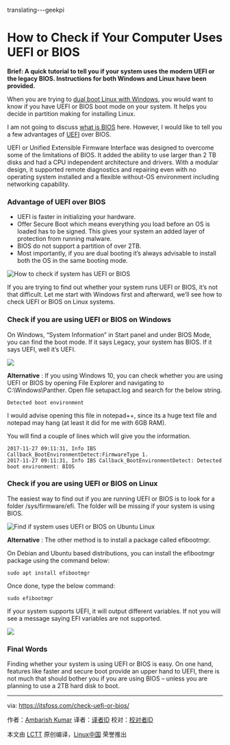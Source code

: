 translating---geekpi

How to Check if Your Computer Uses UEFI or BIOS
======
**Brief: A quick tutorial to tell you if your system uses the modern UEFI or the legacy BIOS. Instructions for both Windows and Linux have been provided.**

When you are trying to [dual boot Linux with Windows][1], you would want to know if you have UEFI or BIOS boot mode on your system. It helps you decide in partition making for installing Linux.

I am not going to discuss [what is BIOS][2] here. However, I would like to tell you a few advantages of [UEFI][3] over BIOS.

UEFI or Unified Extensible Firmware Interface was designed to overcome some of the limitations of BIOS. It added the ability to use larger than 2 TB disks and had a CPU independent architecture and drivers. With a modular design, it supported remote diagnostics and repairing even with no operating system installed and a flexible without-OS environment including networking capability.

### Advantage of UEFI over BIOS

  * UEFI is faster in initializing your hardware.
  * Offer Secure Boot which means everything you load before an OS is loaded has to be signed. This gives your system an added layer of protection from running malware.
  * BIOS do not support a partition of over 2TB.
  * Most importantly, if you are dual booting it’s always advisable to install both the OS in the same booting mode.



![How to check if system has UEFI or BIOS][4]

If you are trying to find out whether your system runs UEFI or BIOS, it’s not that difficult. Let me start with Windows first and afterward, we’ll see how to check UEFI or BIOS on Linux systems.

### Check if you are using UEFI or BIOS on Windows

On Windows, “System Information” in Start panel and under BIOS Mode, you can find the boot mode. If it says Legacy, your system has BIOS. If it says UEFI, well it’s UEFI.

![][5]

**Alternative** : If you using Windows 10, you can check whether you are using UEFI or BIOS by opening File Explorer and navigating to C:\Windows\Panther. Open file setupact.log and search for the below string.
```
Detected boot environment

```

I would advise opening this file in notepad++, since its a huge text file and notepad may hang (at least it did for me with 6GB RAM).

You will find a couple of lines which will give you the information.
```
2017-11-27 09:11:31, Info IBS Callback_BootEnvironmentDetect:FirmwareType 1.
2017-11-27 09:11:31, Info IBS Callback_BootEnvironmentDetect: Detected boot environment: BIOS

```

### Check if you are using UEFI or BIOS on Linux

The easiest way to find out if you are running UEFI or BIOS is to look for a folder /sys/firmware/efi. The folder will be missing if your system is using BIOS.

![Find if system uses UEFI or BIOS on Ubuntu Linux][6]

**Alternative** : The other method is to install a package called efibootmgr.

On Debian and Ubuntu based distributions, you can install the efibootmgr package using the command below:
```
sudo apt install efibootmgr

```

Once done, type the below command:
```
sudo efibootmgr

```

If your system supports UEFI, it will output different variables. If not you will see a message saying EFI variables are not supported.

![][7]

### Final Words

Finding whether your system is using UEFI or BIOS is easy. On one hand, features like faster and secure boot provide an upper hand to UEFI, there is not much that should bother you if you are using BIOS – unless you are planning to use a 2TB hard disk to boot.

--------------------------------------------------------------------------------

via: https://itsfoss.com/check-uefi-or-bios/

作者：[Ambarish Kumar][a]
译者：[译者ID](https://github.com/译者ID)
校对：[校对者ID](https://github.com/校对者ID)

本文由 [LCTT](https://github.com/LCTT/TranslateProject) 原创编译，[Linux中国](https://linux.cn/) 荣誉推出

[a]:https://itsfoss.com/author/ambarish/
[1]:https://itsfoss.com/guide-install-linux-mint-16-dual-boot-windows/
[2]:https://www.lifewire.com/bios-basic-input-output-system-2625820
[3]:https://www.howtogeek.com/56958/htg-explains-how-uefi-will-replace-the-bios/
[4]:https://itsfoss.com/wp-content/uploads/2018/02/uefi-or-bios-800x450.png
[5]:https://itsfoss.com/wp-content/uploads/2018/01/BIOS-800x491.png
[6]:https://itsfoss.com/wp-content/uploads/2018/02/uefi-bios.png
[7]:https://itsfoss.com/wp-content/uploads/2018/01/bootmanager.jpg
